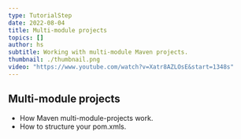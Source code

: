 ```yaml
---
type: TutorialStep
date: 2022-08-04
title: Multi-module projects
topics: []
author: hs
subtitle: Working with multi-module Maven projects.
thumbnail: ./thumbnail.png
video: "https://www.youtube.com/watch?v=Xatr8AZLOsE&start=1348s"
---
```


## Multi-module projects

- How Maven multi-module-projects work.
- How to structure your pom.xmls.
